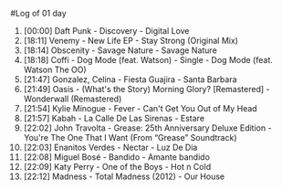 #Log of 01 day

1. [00:00] Daft Punk - Discovery - Digital Love
1. [18:11] Venemy - New Life EP - Stay Strong (Original Mix)
1. [18:14] Obscenity - Savage Nature - Savage Nature
1. [18:18] Coffi - Dog Mode (feat. Watson) - Single - Dog Mode (feat. Watson The OO)
1. [21:47] Gonzalez, Celina - Fiesta Guajira - Santa Barbara
1. [21:49] Oasis - (What's the Story) Morning Glory? [Remastered] - Wonderwall (Remastered)
1. [21:54] Kylie Minogue - Fever - Can't Get You Out of My Head
1. [21:57] Kabah - La Calle De Las Sirenas - Estare
1. [22:02] John Travolta - Grease: 25th Anniversary Deluxe Edition - You're The One That I Want (From “Grease” Soundtrack)
1. [22:03] Enanitos Verdes - Nectar - Luz De Dia
1. [22:08] Miguel Bosé - Bandido - Amante bandido
1. [22:09] Katy Perry - One of the Boys - Hot n Cold
1. [22:12] Madness - Total Madness (2012) - Our House
